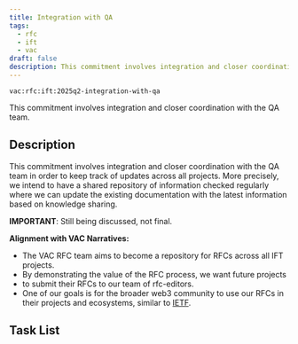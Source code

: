 ```yaml
---
title: Integration with QA
tags:
  - rfc
  - ift
  - vac
draft: false
description: This commitment involves integration and closer coordination with the QA team.
---
```


`vac:rfc:ift:2025q2-integration-with-qa`

This commitment involves integration
and closer coordination with the QA team.

## Description

This commitment involves integration
and closer coordination with the QA team
in order to keep track of updates across all projects.
More precisely, we intend to have a shared repository of information
checked regularly where we can update the existing documentation
with the latest information based on knowledge sharing.

**IMPORTANT**: Still being discussed, not final.

**Alignment with VAC Narratives:**

- The VAC RFC team aims to become a repository for RFCs across all IFT projects.
- By demonstrating the value of the RFC process, we want future projects
- to submit their RFCs to our team of rfc-editors.
- One of our goals is for the broader web3 community to use our RFCs in their 
  projects and ecosystems, similar to [IETF](https://www.ietf.org/).

## Task List


